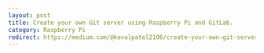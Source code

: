 ```yaml
---
layout: post
title: Create your own Git server using Raspberry Pi and GitLab.
category: Raspberry Pi
redirect: https://medium.com/@kevalpatel2106/create-your-own-git-server-using-raspberry-pi-and-gitlab-f64475901a66
---
```

